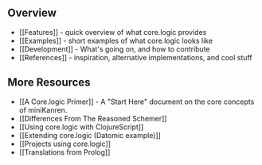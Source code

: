 ## Overview
* [[Features]] -  quick overview of what core.logic provides
* [[Examples]] - short examples of what core.logic looks like
* [[Development]] - What's going on, and how to contribute
* [[References]] - inspiration, alternative implementations, and cool stuff

## More Resources
* [[A Core.logic Primer]] - A "Start Here" document on the core concepts of miniKanren.
* [[Differences From The Reasoned Schemer]]
* [[Using core.logic with ClojureScript]]
* [[Extending core.logic (Datomic example)]]
* [[Projects using core.logic]]
* [[Translations from Prolog]]